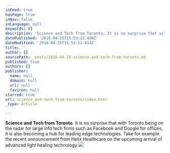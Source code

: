 ```yaml
---
inFeed: true
hasPage: true
inNav: false
inLanguage: null
keywords: []
description: 'Science and Tech from Toronto. It is no surprise that with Toronto being on the radar for large info tech firms such as Facebook and Google for offices, it is also becoming a hub for leading edge technologies. Take for example the recent announcement from Helix Healthcare on the upcoming arrival of advanced light healing technology'
datePublished: '2016-04-25T15:53:22.458Z'
dateModified: '2016-04-25T15:53:11.414Z'
title: ''
author: []
sourcePath: _posts/2016-04-25-science-and-tech-from-toronto.md
published: true
authors: []
publisher:
  name: null
  domain: null
  url: null
  favicon: null
starred: true
url: science-and-tech-from-toronto/index.html
_type: Article

---
```

**Science and Tech from Toronto**. It is no surprise that with Toronto being on the radar for large info tech firms such as Facebook and Google for offices, it is also becoming a hub for leading edge technologies. Take for example the recent announcement from Helix Healthcare on the upcoming arrival of advanced light healing technology
![](https://the-grid-user-content.s3-us-west-2.amazonaws.com/a9413176-e352-41e7-a9d0-d737b082a94c.jpg)